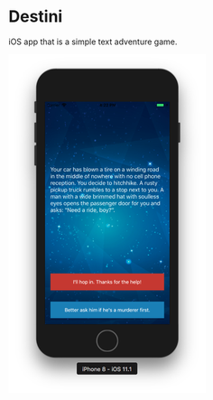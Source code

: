 # Destini
iOS app that is a simple text adventure game.

![Finished App](https://github.com/Constantine-k/Images/blob/master/Destini.png)